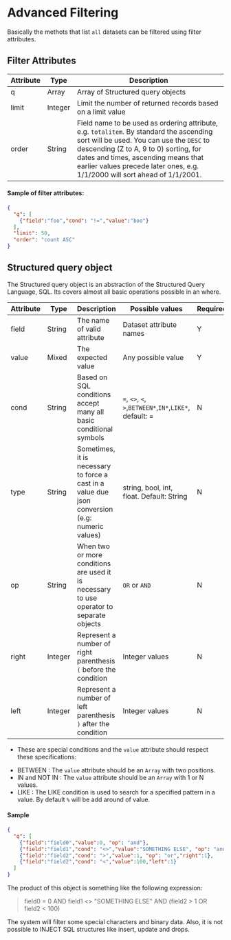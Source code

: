 # Advanced Filtering

Basically the methots that list `all` datasets can be filtered using filter attributes.


## Filter Attributes

|  Attribute | Type    |Description |
|---|---|---|
| q  | Array  | Array of Structured query objects|
| limit  | Integer   | Limit the number of returned records based on a limit value  |
| order  | String  | Field name to be used as ordering attribute, e.g. `totalitem`. By standard the ascending sort will be used. You can use the `DESC` to descending  (Z to A, 9 to 0) sorting, for dates and times, ascending means that earlier values precede later ones, e.g. 1/1/2000 will sort ahead of 1/1/2001.  |

#### Sample of filter attributes:

```json
{
  "q": [
    {"field":"foo","cond": "!=","value":"boo"}
  ],
  "limit": 50,
  "order": "count ASC"
}
```


## Structured query object

The Structured query object is an abstraction of the Structured Query Language, SQL. Its covers almost all basic operations possible in an where.


|  Attribute | Type    |Description |Possible values|Required|
|---|---|---|---|---|
|field|String| The name of valid attribute|Dataset attribute names| Y |
|value|Mixed| The expected value|Any possible value| Y |
|cond|String| Based on SQL conditions accept many all basic conditional symbols| `=`, `<>`, `<`, `>`,`BETWEEN*`,`IN*`,`LIKE*`, default: =|N|
|type|String| Sometimes, it is necessary to force a cast in a value due json conversion (e.g: numeric values)| string, bool, int, float. Default: String|N|
|op|String| When two or more conditions are used it is necessary to use operator to separate objects|`OR` or `AND`|N|
|right|Integer| Represent a number of right parenthesis `(` before the condition|Integer values |N|
|left|Integer| Represent a number of left parenthesis `)` after the condition|Integer values |N|

* These are special conditions and the `value` attribute should respect these specifications:

- BETWEEN : The `value` attribute should be an `Array` with two positions.
- IN and NOT IN : The `value` attribute should be an `Array` with 1 or N values.
- LIKE : The LIKE condition is used to search for a specified pattern in a value. By default `%` will be add around of value.

#### Sample
```json
{
  "q": [
    {"field":"field0","value":0, "op": "and"},
    {"field":"field1","cond": "<>","value":"SOMETHING ELSE", "op": "and"},
    {"field":"field2","cond": ">","value":1, "op": "or","right":1},
    {"field":"field2","cond": "<","value":100,"left":1}
  ]
}
```
The product of this object is something like the following expression:

> field0 = 0 AND field1 <> "SOMETHING ELSE" AND (field2 > 1 OR field2 < 100)

The system will filter some special characters and binary data. Also, it is not possible to INJECT SQL structures like insert, update and drops.
